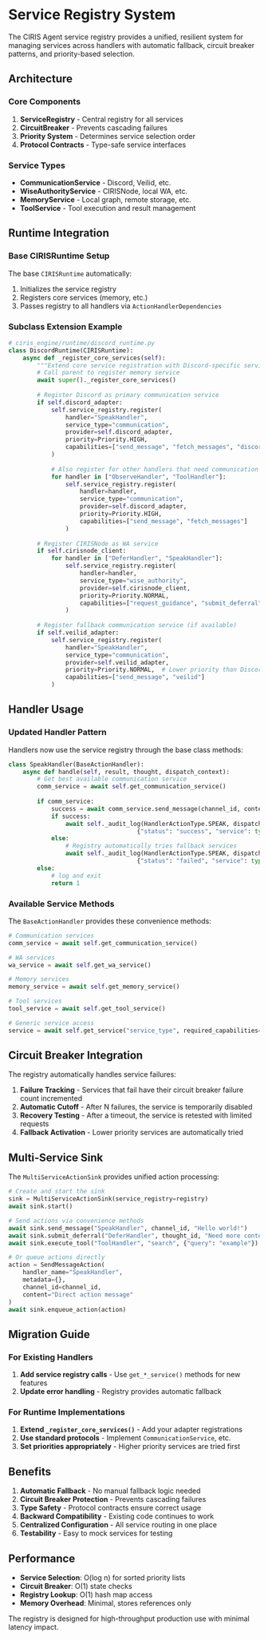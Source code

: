 # Service Registry System

The CIRIS Agent service registry provides a unified, resilient system for managing services across handlers with automatic fallback, circuit breaker patterns, and priority-based selection.

## Architecture

### Core Components

1. **ServiceRegistry** - Central registry for all services
2. **CircuitBreaker** - Prevents cascading failures
3. **Priority System** - Determines service selection order
4. **Protocol Contracts** - Type-safe service interfaces

### Service Types

- **CommunicationService** - Discord, Veilid, etc.
- **WiseAuthorityService** - CIRISNode, local WA, etc.
- **MemoryService** - Local graph, remote storage, etc.
- **ToolService** - Tool execution and result management

## Runtime Integration

### Base CIRISRuntime Setup

The base `CIRISRuntime` automatically:
1. Initializes the service registry
2. Registers core services (memory, etc.)
3. Passes registry to all handlers via `ActionHandlerDependencies`

### Subclass Extension Example

```python
# ciris_engine/runtime/discord_runtime.py
class DiscordRuntime(CIRISRuntime):
    async def _register_core_services(self):
        """Extend core service registration with Discord-specific services"""
        # Call parent to register memory service
        await super()._register_core_services()
        
        # Register Discord as primary communication service
        if self.discord_adapter:
            self.service_registry.register(
                handler="SpeakHandler",
                service_type="communication", 
                provider=self.discord_adapter,
                priority=Priority.HIGH,
                capabilities=["send_message", "fetch_messages", "discord"]
            )
            
            # Also register for other handlers that need communication
            for handler in ["ObserveHandler", "ToolHandler"]:
                self.service_registry.register(
                    handler=handler,
                    service_type="communication",
                    provider=self.discord_adapter,
                    priority=Priority.HIGH,
                    capabilities=["send_message", "fetch_messages"]
                )
        
        # Register CIRISNode as WA service
        if self.cirisnode_client:
            for handler in ["DeferHandler", "SpeakHandler"]:
                self.service_registry.register(
                    handler=handler,
                    service_type="wise_authority",
                    provider=self.cirisnode_client, 
                    priority=Priority.NORMAL,
                    capabilities=["request_guidance", "submit_deferral"]
                )
        
        # Register fallback communication service (if available)
        if self.veilid_adapter:
            self.service_registry.register(
                handler="SpeakHandler",
                service_type="communication",
                provider=self.veilid_adapter,
                priority=Priority.NORMAL,  # Lower priority than Discord
                capabilities=["send_message", "veilid"]
            )
```

## Handler Usage

### Updated Handler Pattern

Handlers now use the service registry through the base class methods:

```python
class SpeakHandler(BaseActionHandler):
    async def handle(self, result, thought, dispatch_context):
        # Get best available communication service
        comm_service = await self.get_communication_service()
        
        if comm_service:
            success = await comm_service.send_message(channel_id, content)
            if success:
                await self._audit_log(HandlerActionType.SPEAK, dispatch_context, 
                                    {"status": "success", "service": type(comm_service).__name__})
            else:
                # Registry automatically tries fallback services
                await self._audit_log(HandlerActionType.SPEAK, dispatch_context,
                                    {"status": "failed", "service": type(comm_service).__name__})
        else:
            # log and exit
            return 1
```

### Available Service Methods

The `BaseActionHandler` provides these convenience methods:

```python
# Communication services
comm_service = await self.get_communication_service()

# WA services  
wa_service = await self.get_wa_service()

# Memory services
memory_service = await self.get_memory_service()

# Tool services
tool_service = await self.get_tool_service()

# Generic service access
service = await self.get_service("service_type", required_capabilities=["capability"])
```

## Circuit Breaker Integration

The registry automatically handles service failures:

1. **Failure Tracking** - Services that fail have their circuit breaker failure count incremented
2. **Automatic Cutoff** - After N failures, the service is temporarily disabled
3. **Recovery Testing** - After a timeout, the service is retested with limited requests
4. **Fallback Activation** - Lower priority services are automatically tried

## Multi-Service Sink

The `MultiServiceActionSink` provides unified action processing:

```python
# Create and start the sink
sink = MultiServiceActionSink(service_registry=registry)
await sink.start()

# Send actions via convenience methods
await sink.send_message("SpeakHandler", channel_id, "Hello world!")
await sink.submit_deferral("DeferHandler", thought_id, "Need more context")
await sink.execute_tool("ToolHandler", "search", {"query": "example"})

# Or queue actions directly
action = SendMessageAction(
    handler_name="SpeakHandler",
    metadata={},
    channel_id=channel_id,
    content="Direct action message"
)
await sink.enqueue_action(action)
```

## Migration Guide

### For Existing Handlers

1. **Add service registry calls** - Use `get_*_service()` methods for new features
2. **Update error handling** - Registry provides automatic fallback

### For Runtime Implementations

1. **Extend `_register_core_services()`** - Add your adapter registrations
2. **Use standard protocols** - Implement `CommunicationService`, etc.
3. **Set priorities appropriately** - Higher priority services are tried first

## Benefits

1. **Automatic Fallback** - No manual fallback logic needed
2. **Circuit Breaker Protection** - Prevents cascading failures  
3. **Type Safety** - Protocol contracts ensure correct usage
4. **Backward Compatibility** - Existing code continues to work
5. **Centralized Configuration** - All service routing in one place
6. **Testability** - Easy to mock services for testing

## Performance

- **Service Selection**: O(log n) for sorted priority lists
- **Circuit Breaker**: O(1) state checks
- **Registry Lookup**: O(1) hash map access
- **Memory Overhead**: Minimal, stores references only

The registry is designed for high-throughput production use with minimal latency impact.
